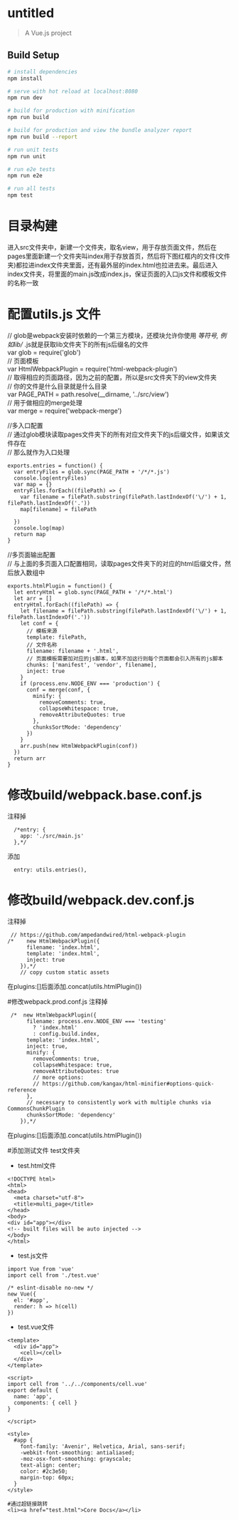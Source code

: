 # untitled

> A Vue.js project

## Build Setup

``` bash
# install dependencies
npm install

# serve with hot reload at localhost:8080
npm run dev

# build for production with minification
npm run build

# build for production and view the bundle analyzer report
npm run build --report

# run unit tests
npm run unit

# run e2e tests  
npm run e2e  

# run all tests  
npm test
```

# 目录构建

进入src文件夹中，新建一个文件夹，取名view，用于存放页面文件，然后在pages里面新建一个文件夹叫index用于存放首页，然后将下图红框内的文件(文件夹)都拉进index文件夹里面，还有最外层的index.html也拉进去来。最后进入index文件夹，将里面的main.js改成index.js，保证页面的入口js文件和模板文件的名称一致  

# 配置utils.js 文件

// glob是webpack安装时依赖的一个第三方模块，还模块允许你使用 *等符号, 例如lib/*  .js就是获取lib文件夹下的所有js后缀名的文件  
var glob = require('glob')  
// 页面模板  
var HtmlWebpackPlugin = require('html-webpack-plugin')  
// 取得相应的页面路径，因为之前的配置，所以是src文件夹下的view文件夹  
// 你的文件是什么目录就是什么目录  
var PAGE_PATH = path.resolve(__dirname, '../src/view')  
// 用于做相应的merge处理  
var merge = require('webpack-merge')  


//多入口配置  
// 通过glob模块读取pages文件夹下的所有对应文件夹下的js后缀文件，如果该文件存在  
// 那么就作为入口处理  
```
exports.entries = function() {  
  var entryFiles = glob.sync(PAGE_PATH + '/*/*.js')  
  console.log(entryFiles)  
  var map = {}  
  entryFiles.forEach((filePath) => {  
    var filename = filePath.substring(filePath.lastIndexOf('\/') + 1,   filePath.lastIndexOf('.'))  
    map[filename] = filePath  
  
  })  
  console.log(map)  
  return map  
}  
``` 
//多页面输出配置  
// 与上面的多页面入口配置相同，读取pages文件夹下的对应的html后缀文件，然后放入数组中  
```
exports.htmlPlugin = function() {  
  let entryHtml = glob.sync(PAGE_PATH + '/*/*.html')  
  let arr = []  
  entryHtml.forEach((filePath) => {  
    let filename = filePath.substring(filePath.lastIndexOf('\/') + 1,   filePath.lastIndexOf('.'))  
    let conf = {  
      // 模板来源  
      template: filePath,  
      // 文件名称  
      filename: filename + '.html',  
      // 页面模板需要加对应的js脚本，如果不加这行则每个页面都会引入所有的js脚本  
      chunks: ['manifest', 'vendor', filename],  
      inject: true  
    }  
    if (process.env.NODE_ENV === 'production') {  
      conf = merge(conf, {  
        minify: {  
          removeComments: true,  
          collapseWhitespace: true,  
          removeAttributeQuotes: true  
        },  
        chunksSortMode: 'dependency'  
      })  
    }  
    arr.push(new HtmlWebpackPlugin(conf))  
  })  
  return arr  
}  
```
# 修改build/webpack.base.conf.js

注释掉  
```
  /*entry: {  
    app: './src/main.js'  
  },*/  
```
添加   
```
  entry: utils.entries(),  
```
# 修改build/webpack.dev.conf.js  
注释掉  
```
 // https://github.com/ampedandwired/html-webpack-plugin  
/*    new HtmlWebpackPlugin({  
      filename: 'index.html',  
      template: 'index.html',  
      inject: true  
    }),*/  
    // copy custom static assets  
```
在plugins:[]后面添加.concat(utils.htmlPlugin())  

#修改webpack.prod.conf.js
注释掉 
```
 /*  new HtmlWebpackPlugin({  
      filename: process.env.NODE_ENV === 'testing'  
        ? 'index.html'  
        : config.build.index,  
      template: 'index.html',  
      inject: true,  
      minify: {  
        removeComments: true,  
        collapseWhitespace: true,  
        removeAttributeQuotes: true  
        // more options:   
        // https://github.com/kangax/html-minifier#options-quick-reference  
      },  
      // necessary to consistently work with multiple chunks via CommonsChunkPlugin  
      chunksSortMode: 'dependency'  
    }),*/     
```
在plugins:[]后面添加.concat(utils.htmlPlugin())  

#添加测试文件
test文件夹  

* test.html文件  
```
<!DOCTYPE html>  
<html>  
<head>  
  <meta charset="utf-8">  
  <title>multi_page</title>  
</head>  
<body>  
<div id="app"></div>  
<!-- built files will be auto injected -->  
</body>  
</html>  
```
* test.js文件
``` 
import Vue from 'vue'  
import cell from './test.vue' 
  
/* eslint-disable no-new */  
new Vue({  
  el: '#app',  
  render: h => h(cell)  
})  
```
* test.vue文件  
```  
<template>  
  <div id="app">  
    <cell></cell>  
  </div>  
</template>  
  
<script>  
import cell from '../../components/cell.vue'  
export default {  
  name: 'app',  
  components: { cell }  
}

</script>  

<style>  
  #app {  
    font-family: 'Avenir', Helvetica, Arial, sans-serif;  
    -webkit-font-smoothing: antialiased;  
    -moz-osx-font-smoothing: grayscale;  
    text-align: center;  
    color: #2c3e50;  
    margin-top: 60px;  
  }  
</style>  

#通过超链接跳转  
<li><a href="test.html">Core Docs</a></li>  
```  
